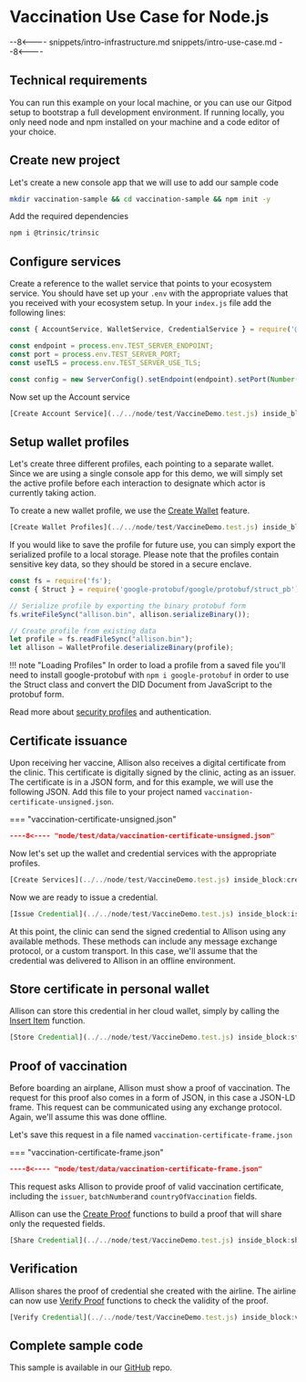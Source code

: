 # Vaccination Use Case for Node.js

--8<----
snippets/intro-infrastructure.md
snippets/intro-use-case.md
--8<----

## Technical requirements

You can run this example on your local machine, or you can use our Gitpod setup to bootstrap a full development environment. If running locally, you only need node and npm installed on your machine and a code editor of your choice.

## Create new project

Let's create a new console app that we will use to add our sample code

```bash
mkdir vaccination-sample && cd vaccination-sample && npm init -y
```

Add the required dependencies

```bash
npm i @trinsic/trinsic
```

## Configure services

Create a reference to the wallet service that points to your ecosystem service. You should have set up your `.env` with the appropriate values that you received with your ecosystem setup. In your `index.js` file add the following lines:

```js
const { AccountService, WalletService, CredentialService } = require('@trinsic/trinsic');

const endpoint = process.env.TEST_SERVER_ENDPOINT;
const port = process.env.TEST_SERVER_PORT;
const useTLS = process.env.TEST_SERVER_USE_TLS;

const config = new ServerConfig().setEndpoint(endpoint).setPort(Number(port)).setUseTls(useTLS);
```

Now set up the Account service

<!--codeinclude-->
```javascript
[Create Account Service](../../node/test/VaccineDemo.test.js) inside_block:createAccountService
```
<!--/codeinclude-->

## Setup wallet profiles

Let's create three different profiles, each pointing to a separate wallet. Since we are using a single console app for this demo, we will simply set the active profile before each interaction to designate which actor is currently taking action.

To create a new wallet profile, we use the [Create Wallet](../reference/services/wallet-service/#create-wallet) feature.

<!--codeinclude-->
```javascript
[Create Wallet Profiles](../../node/test/VaccineDemo.test.js) inside_block:setupActors
```
<!--/codeinclude-->

If you would like to save the profile for future use, you can simply export the serialized profile to a local storage. Please note that the profiles contain sensitive key data, so they should be stored in a secure enclave.

```js
const fs = require('fs');
const { Struct } = require('google-protobuf/google/protobuf/struct_pb');

// Serialize profile by exporting the binary protobuf form
fs.writeFileSync("allison.bin", allison.serializeBinary());

// Create profile from existing data
let profile = fs.readFileSync("allison.bin");
let allison = WalletProfile.deserializeBinary(profile);
```

!!! note "Loading Profiles"
    In order to load a profile from a saved file you'll need to install google-protobuf with `npm i google-protobuf` in order to use the Struct class and convert the DID Document from JavaScript to the protobuf form.

Read more about [security profiles](../reference/index.md#authorization) and authentication.

## Certificate issuance

Upon receiving her vaccine, Allison also receives a digital certificate from the clinic. This certificate is digitally signed by the clinic, acting as an issuer.
The certificate is in a JSON form, and for this example, we will use the following JSON. Add this file to your project named `vaccination-certificate-unsigned.json`.

=== "vaccination-certificate-unsigned.json"
```json
----8<---- "node/test/data/vaccination-certificate-unsigned.json"
```

Now let's set up the wallet and credential services with the appropriate profiles.

<!--codeinclude-->
```javascript
[Create Services](../../node/test/VaccineDemo.test.js) inside_block:createService
```
<!--/codeinclude-->

Now we are ready to issue a credential.

<!--codeinclude-->
```javascript
[Issue Credential](../../node/test/VaccineDemo.test.js) inside_block:issueCredential
```
<!--/codeinclude-->

At this point, the clinic can send the signed credential to Allison using any available methods. These methods can include any message exchange protocol, or a custom transport. In this case, we'll assume that the credential was delivered to Allison in an offline environment.

## Store certificate in personal wallet

Allison can store this credential in her cloud wallet, simply by calling the [Insert Item](../reference/services/wallet-service/#insert-record) function.

<!--codeinclude-->
```javascript
[Store Credential](../../node/test/VaccineDemo.test.js) inside_block:storeCredential
```
<!--/codeinclude-->

## Proof of vaccination

Before boarding an airplane, Allison must show a proof of vaccination. The request for this proof also comes in a form of JSON, in this case a JSON-LD frame.
This request can be communicated using any exchange protocol. Again, we'll assume this was done offline.

Let's save this request in a file named `vaccination-certificate-frame.json`

=== "vaccination-certificate-frame.json"
```json
----8<---- "node/test/data/vaccination-certificate-frame.json"
```

This request asks Allison to provide proof of valid vaccination certificate, including the `issuer`, `batchNumber`and `countryOfVaccination` fields.

Allison can use the [Create Proof](../reference/services/wallet-service/#create-proof) functions to build a proof that will share only the requested fields.

<!--codeinclude-->
```javascript
[Share Credential](../../node/test/VaccineDemo.test.js) inside_block:shareCredential
```
<!--/codeinclude-->

## Verification

Allison shares the proof of credential she created with the airline. The airline can now use [Verify Proof](../reference/services/wallet-service/#verify-proof) functions to check the validity of the proof.

<!--codeinclude-->
```javascript
[Verify Credential](../../node/test/VaccineDemo.test.js) inside_block:verifyCredential
```
<!--/codeinclude-->

## Complete sample code

This sample is available in our [GitHub]() repo.

